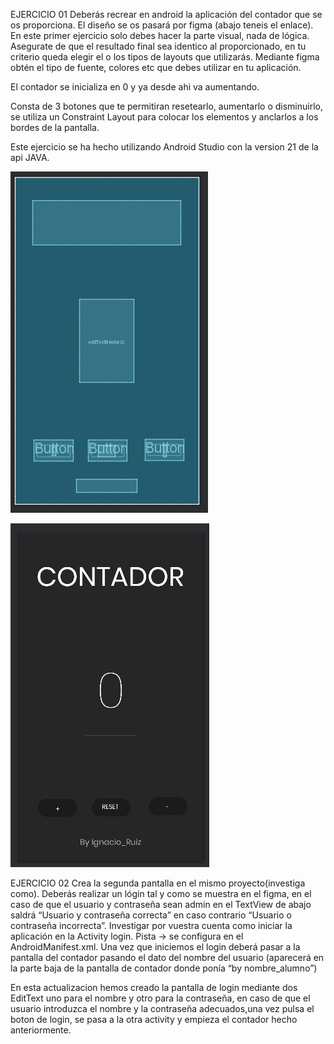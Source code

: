 EJERCICIO 01
Deberás recrear en android la aplicación del contador que se os proporciona. 
El diseño se os pasará por figma (abajo teneis el enlace). En este primer 
ejercicio solo debes hacer la parte visual, nada de lógica. Asegurate de que
el resultado final sea identico al proporcionado, en tu criterio queda 
elegir el o los tipos de layouts que utilizarás. Mediante figma obtén el 
tipo de fuente, colores etc que debes utilizar en tu aplicación.

El contador se inicializa en 0 y ya desde ahi va aumentando.

Consta de 3 botones que te permitiran resetearlo, aumentarlo o disminuirlo, 
se utiliza un Constraint Layout para colocar los elementos y anclarlos a los bordes de la pantalla.

Este ejercicio se ha hecho utilizando Android Studio con la version 21 de la api JAVA.




![](img/foto1.png)

![](img/foto2.png)


EJERCICIO 02
Crea la segunda pantalla en el mismo proyecto(investiga como). Deberás realizar un lógin tal y como se muestra en el figma, en el caso de que el usuario y contraseña sean admin en el TextView de abajo saldrá “Usuario y contraseña correcta” en caso contrario “Usuario o contraseña incorrecta”. Investigar por vuestra cuenta como iniciar la aplicación en la Activity login. Pista → se configura en el AndroidManifest.xml. Una vez que iniciemos el login deberá pasar a la pantalla del contador pasando el dato del nombre del usuario (aparecerá en la parte baja de la pantalla de contador donde ponía “by nombre_alumno”)

En esta actualizacion hemos creado la pantalla de login mediante dos EditText uno para el nombre y otro para la contraseña, en caso de que el usuario introduzca el nombre y la contraseña adecuados,una vez
pulsa el boton de login, se pasa a la otra activity y empieza el contador hecho anteriormente.



